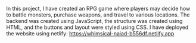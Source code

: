 In this project, I have created an RPG game where players may decide how 
to battle monsters, purchase weapons, and travel to various locations. 
The backend was created using JavaScript, the structure was created 
using HTML, and the buttons and layout were styled using CSS.
I have deployed the website using netlify: https://whimsical-naiad-b556df.netlify.app
